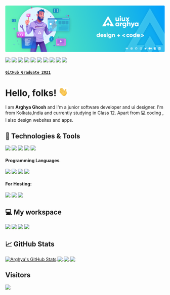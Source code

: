 <!-- GitHub Profile README -->

[![Header](https://raw.githubusercontent.com/uiuxarghya/uiuxarghya/main/assets/header1.png "Header")](https://github.com/uiuxarghya)

[![](https://img.shields.io/badge/Twitter-informational?style=flat&logo=Twitter&logoColor=white&color=1DA1F2)](https://twitter.com/uiuxarghya)
[![](https://img.shields.io/badge/Instagram-informational?style=flat&logo=Instagram&logoColor=white&color=E4405F)](https://instagram.com/uiuxarghya)
[![](https://img.shields.io/badge/Facebook-informational?style=flat&logo=Facebook&logoColor=white&color=1877F2)](https://facebook.com/uiuxarghya)
[![](https://img.shields.io/badge/Dribbble-informational?style=flat&logo=Dribbble&logoColor=white&color=EA4C89)](https://dribbble.com/uiuxarghya)
[![](https://img.shields.io/badge/Behance-informational?style=flat&logo=Behance&logoColor=white&color=1769FF)](https://behance.net/uiuxarghya)
[![](https://img.shields.io/badge/Polywork-informational?style=flat&logo=polywork&logoColor=white&color=543DE0)](https://www.poly.work/uiuxarghya)
[![](https://img.shields.io/badge/Medium-informational?style=flat&logo=Medium&logoColor=white&color=000000)](https://uiuxarghya.medium.com/)
[![](https://img.shields.io/badge/LinkedIn-informational?style=flat&logo=LinkedIn&logoColor=white&color=0A66C2)](https://in.linkedin.com/in/uiuxarghya)
[![](https://img.shields.io/badge/DEV-informational?style=flat&logo=devdotto&logoColor=white&color=0A0A0A)](https://dev.to/uiuxarghya)
[![](https://img.shields.io/badge/hashnode-informational?style=flat&logo=hashnode&logoColor=white&color=2962FF)](https://uiuxarghya.hashnode.dev)


<!--------------------
![GitHub followers](https://img.shields.io/github/followers/uiuxarghya?label=Follow&style=social)
![GitHub Repo stars](https://img.shields.io/github/stars/uiuxarghya/uiuxarghya?style=social)
![GitHub Sponsors](https://img.shields.io/github/sponsors/uiuxarghya?style=social)
![Twitter Follow](https://img.shields.io/twitter/follow/uiuxarghya?label=Follow&style=social)
![Instagram](https://img.shields.io/badge/-E4405F?logo=instagram&label=Follow&style=social)
------------------------>

#### [`GitHub Graduate 2021`](https://education.github.com/graduation/yearbook?sort=az&page=66&search=uiuxarghya#uiuxarghya)

# Hello, folks! <img src="https://raw.githubusercontent.com/uiuxarghya/uiuxarghya/main/assets/wave.gif" width="30px"> 

I am **Arghya Ghosh** and I'm a junior software developer and ui designer. I'm from Kolkata,India and currently studying in Class 12. 
Apart from 💻 coding , I also design websites and apps.


## 🔧 Technologies & Tools
![](https://img.shields.io/badge/VS_Code-informational?style=flat&logo=visual-studio-code&logoColor=white&color=007ACC)
![](https://img.shields.io/badge/Hyper-informational?style=flat&logo=Hyper&logoColor=white&color=000000)
![](https://img.shields.io/badge/PowerShell-informational?style=flat&logo=PowerShell&logoColor=white&color=2bbc8a)
![](https://img.shields.io/badge/Google_Chrome-informational?style=flat&logo=google-chrome&logoColor=white&color=4285F4)
![](https://img.shields.io/badge/Firefox-informational?style=flat&logo=firefoxbrowser&logoColor=white&color=FF7139)



#### Programming Languages
![](https://img.shields.io/badge/Java-informational?style=flat&logo=java&logoColor=white&color=007396)
![](https://img.shields.io/badge/HTML_5-informational?style=flat&logo=html5&logoColor=white&color=E34F26)
![](https://img.shields.io/badge/CSS_3-informational?style=flat&logo=css3&logoColor=white&color=1572B6)
![](https://img.shields.io/badge/JavaScript-informational?style=flat&logo=javascript&logoColor=black&color=F7DF1E)

#### For Hosting:
![](https://img.shields.io/badge/Netlify-informational?style=flat&logo=netlify&logoColor=white&color=00C7B7)
![](https://img.shields.io/badge/Vercel-informational?style=flat&logo=vercel&logoColor=white&color=000000)
![](https://img.shields.io/badge/Heroku-informational?style=flat&logo=heroku&logoColor=white&color=430098)


##  💻 My workspace

![](https://img.shields.io/badge/Windows_10-informational?style=flat&logo=Windows&logoColor=white&color=0078d6)
![](https://img.shields.io/badge/Intel-i5_9th_Gen-informational?style=flat&logo=intel&logoColor=white&color=0071C5)
![](https://img.shields.io/badge/RAM-8_GB-informational?style=flat&logo=data:image/png;base64,iVBORw0KGgoAAAANSUhEUgAAAA4AAAAOCAYAAAAfSC3RAAAABmJLR0QA/wD/AP+gvaeTAAAAqUlEQVQokaWSsQ3CQAxF36GIMlQMAbkFaOgoGQCJIdiKIl3YIYxAg6gjSso0n8YJLhC5E1+yLJ39zpb84V9JCpK2lqOkpUX0tW/gQlJnuZZ0tKh9begPBq2BfeJyTQjhNkxrJd0lPTWtFmBmv5TABbgmTCwBCvdwSlwVPzFbxXTLqAZ4ADsPvhLADRCBDj7nWAEHYD4B98B5PIfBWQbwoLdc5SxX/bRcrt4PhcIRoFAWyAAAAABJRU5ErkJggg==&logoColor=white&color=GREEN)
![](https://img.shields.io/badge/NVIDIA-GEFORCE_GTX_1650-informational?style=flat&logo=nvidia&logoColor=white&color=76bc00)

 

## &#x1f4c8; GitHub Stats

<a href="https://github.com/uiuxarghya/uiuxarghya">
  <img align="center" src="https://github-readme-stats.uiuxarghya.vercel.app/api?username=uiuxarghya&show_icons=true&line_height=27&count_private=true&title_color=ffffff&text_color=c9cacc&icon_color=2bbc8a&bg_color=1d1f21" alt="Arghya's GitHub Stats" />
</a>

<a href="https://github.com/uiuxarghya/uiuxarghya">
  <img align="center" src="https://github-readme-stats.uiuxarghya.vercel.app/api/top-langs/?username=uiuxarghya&layout=compact&title_color=ffffff&text_color=c9cacc&icon_color=2bbc8a&bg_color=1d1f21" />
</a>


<a href="https://github.com/javaistic/javaistic">
  <img align="center" src="https://github-readme-stats.uiuxarghya.vercel.app/api/pin/?username=javaistic&repo=javaistic&title_color=ffffff&text_color=c9cacc&icon_color=2bbc8a&bg_color=1d1f21" />
</a>

<a href="https://github.com/devsnippetshq/devsnippets">
  <img align="center" src="https://github-readme-stats.uiuxarghya.vercel.app/api/pin/?username=devsnippetshq&repo=devsnippets&title_color=ffffff&text_color=c9cacc&icon_color=2bbc8a&bg_color=1d1f21" />
</a>

## Visitors</br>
  <a href="#"><img src="https://badges.pufler.dev/visits/uiuxarghya/uiuxarghya"></a>
